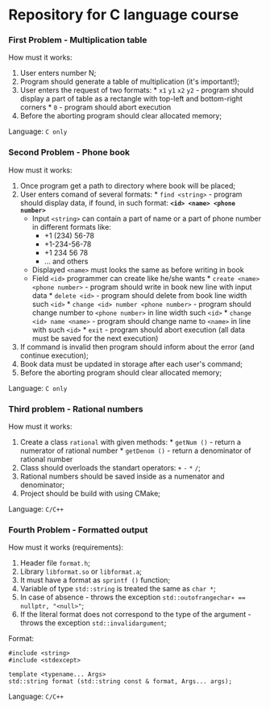 # Repository for C language course

### First Problem - Multiplication table
How must it works:
  1. User enters number N;
  2. Program should generate a table of multiplication (it's important!);
  3. User enters the request of two formats:
    * `x1` `y1` `x2` `y2` - program should display a part of table as a rectangle with top-left and bottom-right corners
    * `0`                 - program should abort execution
  4. Before the aborting program should clear allocated memory;

Language: `C only`

### Second Problem - Phone book
How must it works:
  1. Once program get a path to directory where book will be placed;
  1. User enters comand of several formats:
    * `find <string>` - program should display data, if found, in such format: __`<id> <name> <phone number>`__
      * Input `<string>` can contain a part of name or a part of phone number in different formats like:
        * +1 (234) 56-78
        * +1-234-56-78
        * +1 234 56 78
        * ... and others
      * Displayed `<name>` must looks the same as before writing in book
      * Field `<id>` programmer can create like he/she wants
    * `create <name> <phone number>` - program should write in book new line with input data
    * `delete <id>` - program should delete from book line width such `<id>`
    * `change <id> number <phone number>` - program should change number to `<phone number>` in line width such `<id>`
    * `change <id> name <name>` - program should change name to `<name>` in line with such `<id>`
    * `exit` - program should abort execution (all data must be saved for the next execution)
  1. If command is invalid then program should inform about the error (and continue execution);
  1. Book data must be updated in storage after each user's command;
  1. Before the aborting program should clear allocated memory;

Language: `C only`

### Third problem - Rational numbers
How must it works:

  1. Create a class `rational` with given methods:
    * `getNum ()` - return a numerator of rational number
    * `getDenom ()` - return a denominator of rational number
  1. Class should overloads the standart operators: `+` `-` `*` `/`;
  1. Rational numbers should be saved inside as a numenator and denominator;
  1. Project should be build with using CMake;

Language: `C/C++`

### Fourth Problem - Formatted output
How must it works (requirements):

  1. Header file `format.h`;
  1. Library `libformat.so` or `libformat.a`;
  1. It must have a format as `sprintf ()` function;
  1. Variable of type `std::string` is treated the same as `char *`;
  1. In case of absence - throws the exception `std::outofrangechar∗ == nullptr, "<null>"`;
  1. If the literal format does not correspond to the type of the argument - throws the exception `std::invalidargument`;

Format:
  ```
  #include <string>
  #include <stdexcept>
  
  template <typename... Args>
  std::string format (std::string const & format, Args... args);
  ```

Language: `C/C++`
